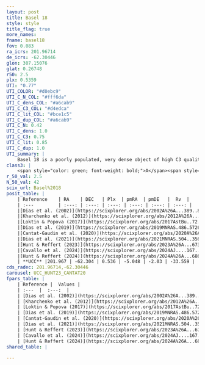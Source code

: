 ```yaml
---
layout: post
title: Basel 18
style: style
title_flag: true
more_names: 
fname: basel18
fov: 0.083
ra_icrs: 201.96714
de_icrs: -62.30446
glon: 307.15076
glat: 0.26748
r50: 2.5
plx: 0.5359
UTI: "0.77"
UTI_COLOR: "#d0ebc9"
UTI_C_N_COL: "#fff6da"
UTI_C_dens_COL: "#a6cab9"
UTI_C_C3_COL: "#d4edca"
UTI_C_lit_COL: "#bce1c5"
UTI_C_dup_COL: "#a6cab9"
UTI_C_N: 0.42
UTI_C_dens: 1.0
UTI_C_C3: 0.75
UTI_C_lit: 0.85
UTI_C_dup: 1.0
UTI_summary: |
    Basel 18 is a poorly populated, very dense object of high C3 quality. It is well-studied in the literature.
class3: |
    <span style="color: green; font-weight: bold;">A</span><span style="color: #FFC300; font-weight: bold;">B</span>
r_50_val: 2.5
N_50_val: 42
scix_url: Basel%2018
posit_table: |
    | Reference    | RA    | DEC   | Plx  | pmRA  | pmDE   |  Rv  |
    | :---         | :---: | :---: | :---: | :---: | :---: | :---: |
    |[Dias et al. (2002)](https://scixplorer.org/abs/2002A%26A...389..871D) | 201.933 | -62.313 | -- | -7.52 | -3.13 | 0.3 |
    |[Kharchenko et al. (2012)](https://scixplorer.org/abs/2012A%26A...543A.156K) | 201.968 | -62.33 | -- | -5.76 | -4.63 | -- |
    |[Loktin & Popova (2017)](https://scixplorer.org/abs/2017AstBu..72..257L) | 201.93 | -62.313 | -- | -7.031 | 0.169 | -22.0 |
    |[Dias et al. (2019)](https://scixplorer.org/abs/2019MNRAS.486.5726D) | 201.933 | -62.313 | 0.526 | -5.063 | -2.081 | 12.24 |
    |[Cantat-Gaudin et al. (2020)](https://scixplorer.org/abs/2020A%26A...640A...1C) | 201.967 | -62.306 | 0.508 | -5.008 | -2.05 | -- |
    |[Dias et al. (2021)](https://scixplorer.org/abs/2021MNRAS.504..356D) | 201.984 | -62.309 | 0.516 | -5.01 | -2.061 | -- |
    |[Hunt & Reffert (2023)](https://scixplorer.org/abs/2023A%26A...673A.114H) | 201.949 | -62.303 | 0.545 | -5.06 | -1.987 | -15.735 |
    |[Cavallo et al. (2024)](https://scixplorer.org/abs/2024AJ....167...12C) | 201.983 | -62.373 | 0.544 | -- | -- | -- |
    |[Hunt & Reffert (2024)](https://scixplorer.org/abs/2024A%26A...686A..42H) | 201.949 | -62.303 | 0.545 | -5.06 | -1.987 | -15.735 |
    | **UCC** |201.967 | -62.304 | 0.536 | -5.048 | -2.03 | -33.559 | 
cds_radec: 201.96714,-62.30446
carousel: UCC_HUNT23_CANTAT20
fpars_table: |
    | Reference |  Values |
    | :---  |  :---:  |
    | [Dias et al. (2002)](https://scixplorer.org/abs/2002A%26A...389..871D) | `E(B-V)=0.515, Dist=2226.0, Age=7.59, [Fe/H]=0.043` |
    | [Kharchenko et al. (2012)](https://scixplorer.org/abs/2012A%26A...543A.156K) | `e_bv=0.51, distance=2226, log_age=7.92, metallicity=0.043` |
    | [Loktin & Popova (2017)](https://scixplorer.org/abs/2017AstBu..72..257L) | `E(B-V)=0.519, Dmod=11.698, logt=7.582` |
    | [Dias et al. (2019)](https://scixplorer.org/abs/2019MNRAS.486.5726D) | `E(B-V)=0.29, Dist=1869, logAge=7.242, Z=0.016` |
    | [Cantat-Gaudin et al. (2020)](https://scixplorer.org/abs/2020A%26A...640A...1C) | `AVNN=0.65, DMNN=11.35, AgeNN=7.44` |
    | [Dias et al. (2021)](https://scixplorer.org/abs/2021MNRAS.504..356D) | `Av=1.115, Dist=1797, logage=7.313, [Fe/H]=0.244` |
    | [Hunt & Reffert (2023)](https://scixplorer.org/abs/2023A%26A...673A.114H) | `AV50=0.91, diffAV50=0.956, MOD50=11.226, logAge50=7.505` |
    | [Cavallo et al. (2024)](https://scixplorer.org/abs/2024AJ....167...12C) | `AV50=0.69, dMod50=10.92, logAge50=7.96, [Fe/H]50=-0.31` |
    | [Hunt & Reffert (2024)](https://scixplorer.org/abs/2024A%26A...686A..42H) | `MassJ=343.807` |
shared_table: |
    
---
```

